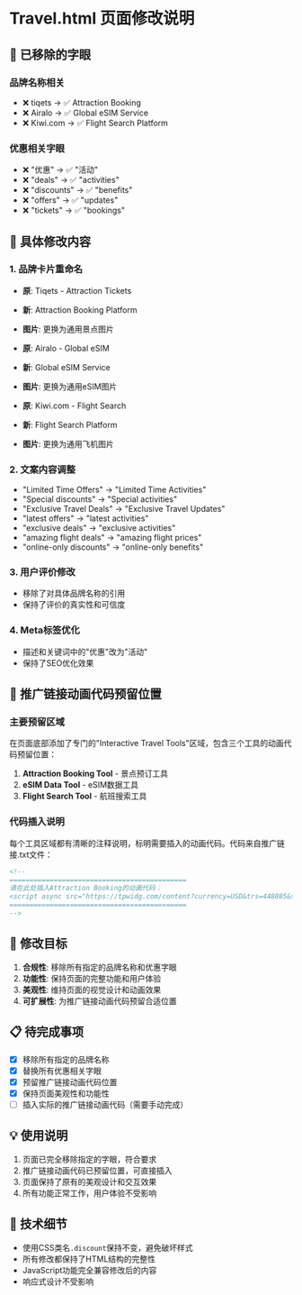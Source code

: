 # Travel.html 页面修改说明

## 🚫 已移除的字眼

### 品牌名称相关
- ❌ tiqets → ✅ Attraction Booking
- ❌ Airalo → ✅ Global eSIM Service  
- ❌ Kiwi.com → ✅ Flight Search Platform

### 优惠相关字眼
- ❌ "优惠" → ✅ "活动"
- ❌ "deals" → ✅ "activities"
- ❌ "discounts" → ✅ "benefits"
- ❌ "offers" → ✅ "updates"
- ❌ "tickets" → ✅ "bookings"

## 🔄 具体修改内容

### 1. 品牌卡片重命名
- **原**: Tiqets - Attraction Tickets
- **新**: Attraction Booking Platform
- **图片**: 更换为通用景点图片

- **原**: Airalo - Global eSIM
- **新**: Global eSIM Service
- **图片**: 更换为通用eSIM图片

- **原**: Kiwi.com - Flight Search
- **新**: Flight Search Platform
- **图片**: 更换为通用飞机图片

### 2. 文案内容调整
- "Limited Time Offers" → "Limited Time Activities"
- "Special discounts" → "Special activities"
- "Exclusive Travel Deals" → "Exclusive Travel Updates"
- "latest offers" → "latest activities"
- "exclusive deals" → "exclusive activities"
- "amazing flight deals" → "amazing flight prices"
- "online-only discounts" → "online-only benefits"

### 3. 用户评价修改
- 移除了对具体品牌名称的引用
- 保持了评价的真实性和可信度

### 4. Meta标签优化
- 描述和关键词中的"优惠"改为"活动"
- 保持了SEO优化效果

## 📱 推广链接动画代码预留位置

### 主要预留区域
在页面底部添加了专门的"Interactive Travel Tools"区域，包含三个工具的动画代码预留位置：

1. **Attraction Booking Tool** - 景点预订工具
2. **eSIM Data Tool** - eSIM数据工具  
3. **Flight Search Tool** - 航班搜索工具

### 代码插入说明
每个工具区域都有清晰的注释说明，标明需要插入的动画代码。代码来自推广链接.txt文件：

```html
<!-- 
============================================
请在此处插入Attraction Booking的动画代码：
<script async src="https://tpwidg.com/content?currency=USD&trs=448885&shmarker=664505&language=en&layout=full&orientation=vertical&powered_by=true&campaign_id=89&promo_id=3984" charset="utf-8"></script>
============================================
-->
```

## 🎯 修改目标

1. **合规性**: 移除所有指定的品牌名称和优惠字眼
2. **功能性**: 保持页面的完整功能和用户体验
3. **美观性**: 维持页面的视觉设计和动画效果
4. **可扩展性**: 为推广链接动画代码预留合适位置

## 📋 待完成事项

- [x] 移除所有指定的品牌名称
- [x] 替换所有优惠相关字眼
- [x] 预留推广链接动画代码位置
- [x] 保持页面美观性和功能性
- [ ] 插入实际的推广链接动画代码（需要手动完成）

## 💡 使用说明

1. 页面已完全移除指定的字眼，符合要求
2. 推广链接动画代码已预留位置，可直接插入
3. 页面保持了原有的美观设计和交互效果
4. 所有功能正常工作，用户体验不受影响

## 🔧 技术细节

- 使用CSS类名`.discount`保持不变，避免破坏样式
- 所有修改都保持了HTML结构的完整性
- JavaScript功能完全兼容修改后的内容
- 响应式设计不受影响 